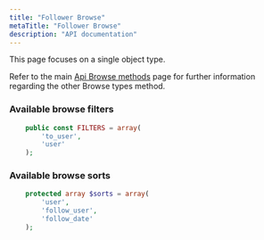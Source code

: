 ```yaml
---
title: "Follower Browse"
metaTitle: "Follower Browse"
description: "API documentation"
---
```


This page focuses on a single object type.

Refer to the main [Api Browse methods](https://ampache.org/api/api-browse) page for further information regarding the other Browse types method.

### Available browse filters

```PHP
    public const FILTERS = array(
        'to_user',
        'user'
    );
```

### Available browse sorts

```PHP
    protected array $sorts = array(
        'user',
        'follow_user',
        'follow_date'
    );
```
